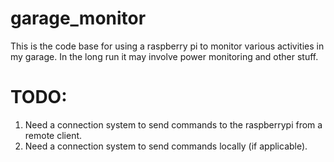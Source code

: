 # garage_monitor

This is the code base for using a raspberry pi to monitor various activities in my garage. In the long run it may involve power monitoring and other stuff. 

# TODO:
1. Need a connection system to send commands to the raspberrypi from a remote client.
2. Need a connection system to send commands locally (if applicable). 
